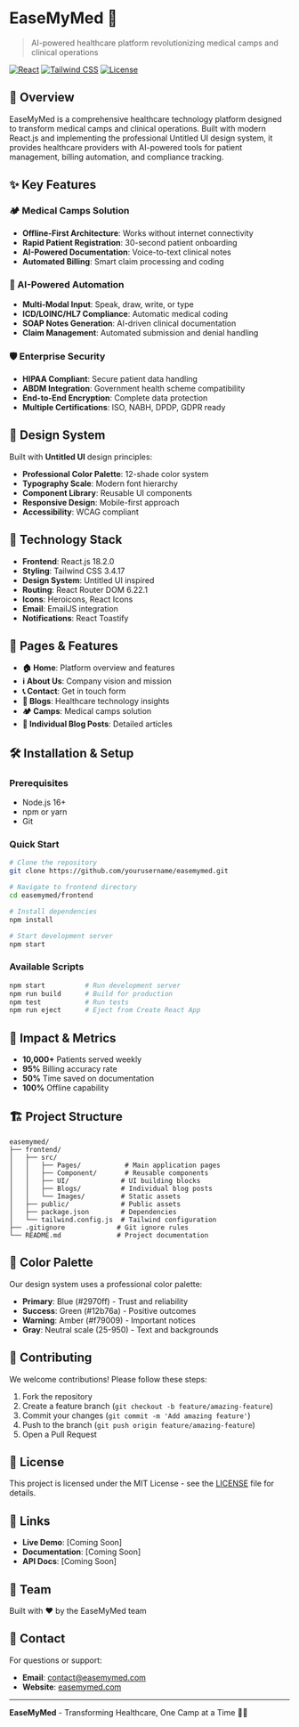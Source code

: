 # EaseMyMed 🏥

> AI-powered healthcare platform revolutionizing medical camps and clinical operations

[![React](https://img.shields.io/badge/React-18.2.0-blue.svg)](https://reactjs.org/)
[![Tailwind CSS](https://img.shields.io/badge/Tailwind%20CSS-3.4.17-38B2AC.svg)](https://tailwindcss.com/)
[![License](https://img.shields.io/badge/License-MIT-green.svg)](LICENSE)

## 🌟 Overview

EaseMyMed is a comprehensive healthcare technology platform designed to transform medical camps and clinical operations. Built with modern React.js and implementing the professional Untitled UI design system, it provides healthcare providers with AI-powered tools for patient management, billing automation, and compliance tracking.

## ✨ Key Features

### 🏕️ Medical Camps Solution
- **Offline-First Architecture**: Works without internet connectivity
- **Rapid Patient Registration**: 30-second patient onboarding
- **AI-Powered Documentation**: Voice-to-text clinical notes
- **Automated Billing**: Smart claim processing and coding

### 🤖 AI-Powered Automation
- **Multi-Modal Input**: Speak, draw, write, or type
- **ICD/LOINC/HL7 Compliance**: Automatic medical coding
- **SOAP Notes Generation**: AI-driven clinical documentation
- **Claim Management**: Automated submission and denial handling

### 🛡️ Enterprise Security
- **HIPAA Compliant**: Secure patient data handling
- **ABDM Integration**: Government health scheme compatibility
- **End-to-End Encryption**: Complete data protection
- **Multiple Certifications**: ISO, NABH, DPDP, GDPR ready

## 🎨 Design System

Built with **Untitled UI** design principles:
- **Professional Color Palette**: 12-shade color system
- **Typography Scale**: Modern font hierarchy
- **Component Library**: Reusable UI components
- **Responsive Design**: Mobile-first approach
- **Accessibility**: WCAG compliant

## 🚀 Technology Stack

- **Frontend**: React.js 18.2.0
- **Styling**: Tailwind CSS 3.4.17
- **Design System**: Untitled UI inspired
- **Routing**: React Router DOM 6.22.1
- **Icons**: Heroicons, React Icons
- **Email**: EmailJS integration
- **Notifications**: React Toastify

## 📱 Pages & Features

- **🏠 Home**: Platform overview and features
- **ℹ️ About Us**: Company vision and mission
- **📞 Contact**: Get in touch form
- **📝 Blogs**: Healthcare technology insights
- **🏕️ Camps**: Medical camps solution
- **📄 Individual Blog Posts**: Detailed articles

## 🛠️ Installation & Setup

### Prerequisites
- Node.js 16+ 
- npm or yarn
- Git

### Quick Start

```bash
# Clone the repository
git clone https://github.com/yourusername/easemymed.git

# Navigate to frontend directory
cd easemymed/frontend

# Install dependencies
npm install

# Start development server
npm start
```

### Available Scripts

```bash
npm start          # Run development server
npm run build      # Build for production
npm test           # Run tests
npm run eject      # Eject from Create React App
```

## 🎯 Impact & Metrics

- **10,000+** Patients served weekly
- **95%** Billing accuracy rate
- **50%** Time saved on documentation
- **100%** Offline capability

## 🏗️ Project Structure

```
easemymed/
├── frontend/
│   ├── src/
│   │   ├── Pages/           # Main application pages
│   │   ├── Component/       # Reusable components
│   │   ├── UI/             # UI building blocks
│   │   ├── Blogs/          # Individual blog posts
│   │   └── Images/         # Static assets
│   ├── public/             # Public assets
│   ├── package.json        # Dependencies
│   └── tailwind.config.js  # Tailwind configuration
├── .gitignore             # Git ignore rules
└── README.md              # Project documentation
```

## 🌈 Color Palette

Our design system uses a professional color palette:

- **Primary**: Blue (#2970ff) - Trust and reliability
- **Success**: Green (#12b76a) - Positive outcomes
- **Warning**: Amber (#f79009) - Important notices
- **Gray**: Neutral scale (25-950) - Text and backgrounds

## 🤝 Contributing

We welcome contributions! Please follow these steps:

1. Fork the repository
2. Create a feature branch (`git checkout -b feature/amazing-feature`)
3. Commit your changes (`git commit -m 'Add amazing feature'`)
4. Push to the branch (`git push origin feature/amazing-feature`)
5. Open a Pull Request

## 📝 License

This project is licensed under the MIT License - see the [LICENSE](LICENSE) file for details.

## 🔗 Links

- **Live Demo**: [Coming Soon]
- **Documentation**: [Coming Soon]
- **API Docs**: [Coming Soon]

## 👥 Team

Built with ❤️ by the EaseMyMed team

## 📧 Contact

For questions or support:
- **Email**: contact@easemymed.com
- **Website**: [easemymed.com](https://easemymed.com)

---

**EaseMyMed** - Transforming Healthcare, One Camp at a Time 🏥✨
